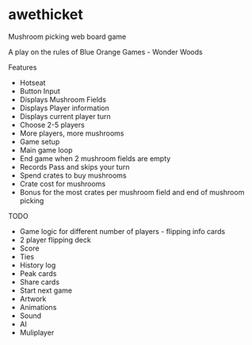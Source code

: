 # awethicket
Mushroom picking web board game

A play on the rules of Blue Orange Games - Wonder Woods

Features
- Hotseat
- Button Input
- Displays Mushroom Fields
- Displays Player information
- Displays current player turn
- Choose 2-5 players
- More players, more mushrooms
- Game setup
- Main game loop
- End game when 2 mushroom fields are empty
- Records Pass and skips your turn
- Spend crates to buy mushrooms
- Crate cost for mushrooms
- Bonus for the most crates per mushroom field and end of mushroom picking

TODO
- Game logic for different number of players - flipping info cards
- 2 player flipping deck
- Score
- Ties
- History log
- Peak cards
- Share cards
- Start next game
- Artwork
- Animations
- Sound
- AI
- Muliplayer
